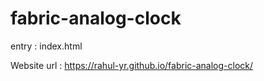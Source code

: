 # fabric-analog-clock

entry : index.html

Website url : https://rahul-yr.github.io/fabric-analog-clock/
